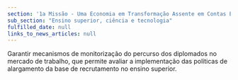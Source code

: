 ```yaml
---
section: '1a Missão - Uma Economia em Transformação Assente em Contas Equilibradas'
sub_section: "Ensino superior, ciência e tecnologia"
fulfilled_date: null
links_to_news_articles: null
---
```


Garantir mecanismos de monitorização do percurso dos diplomados no mercado de trabalho, que permite avaliar a implementação das políticas de alargamento da base de recrutamento no ensino superior.